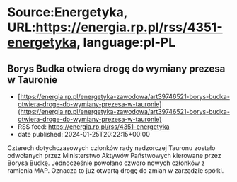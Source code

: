 # Source:Energetyka, URL:https://energia.rp.pl/rss/4351-energetyka, language:pl-PL

## Borys Budka otwiera drogę do wymiany prezesa w Tauronie
 - [https://energia.rp.pl/energetyka-zawodowa/art39746521-borys-budka-otwiera-droge-do-wymiany-prezesa-w-tauronie](https://energia.rp.pl/energetyka-zawodowa/art39746521-borys-budka-otwiera-droge-do-wymiany-prezesa-w-tauronie)
 - RSS feed: https://energia.rp.pl/rss/4351-energetyka
 - date published: 2024-01-25T20:22:15+00:00

Czterech dotychczasowych członków rady nadzorczej Tauronu zostało odwołanych przez Ministerstwo Aktywów Państwowych kierowane przez Borysa Budkę. Jednocześnie powołano czworo nowych członków z ramienia MAP. Oznacza to już otwartą drogę do zmian w zarządzie spółki.


